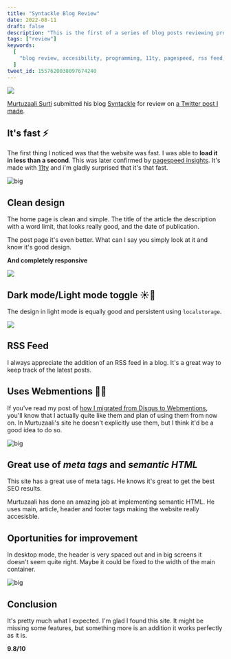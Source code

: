 ```yaml
---
title: "Syntackle Blog Review"
date: 2022-08-11
draft: false
description: "This is the first of a series of blog posts reviewing programming blogs from creators."
tags: ["review"]
keywords:
  [
    "blog review, accesibility, programming, 11ty, pagespeed, rss feed, webmentions",
  ]
tweet_id: 1557620038097674240
---
```


![](https://i.imgur.com/SAaYjRX.png)

[Murtuzaali Surti](https://twitter.com/murtuza_surti) submitted his blog [Syntackle](https://syntackle.live) for review on [a Twitter post I made](https://twitter.com/gdlazcano_/status/1557576403176112129).

## It's fast ⚡

The first thing I noticed was that the website was fast. I was able to **load it in less than a second**. This was later confirmed by [pagespeed insights](https://pagespeed.web.dev/). It's made with [11ty](https://www.11ty.dev/) and i'm gladly surprised that it's that fast.

![big](https://i.imgur.com/A6o2s1L.png)

## Clean design

The home page is clean and simple. The title of the article the description with a word limit, that looks really good, and the date of publication.

The post page it's even better. What can I say you simply look at it and know it's good design.

**And completely responsive**

![](https://i.imgur.com/38zRd1Z.png)

## Dark mode/Light mode toggle ☀️🌙

The design in light mode is equally good and persistent using `localstorage`.

![](https://i.imgur.com/GYnf6S6.png)

## RSS Feed

I always appreciate the addition of an RSS feed in a blog. It's a great way to keep track of the latest posts.

## Uses Webmentions 🙌🙌

If you've read my post of [how I migrated from Disqus to Webmentions](https://gabriellazcano.com/blog/why-you-might-replace-disqus-with-webmentions/), you'll know that I actually quite like them and plan of using them from now on. In Murtuzaali's site he doesn't explicitly use them, but I think it'd be a good idea to do so.

![big](https://i.imgur.com/wEii3NR.png)

## Great use of _meta tags_ and _semantic HTML_

This site has a great use of meta tags. He knows it's great to get the best SEO results.

Murtuzaali has done an amazing job at implementing semantic HTML. He uses main, article, header and footer tags making the website really accesisble.

## Oportunities for improvement

In desktop mode, the header is very spaced out and in big screens it doesn't seem quite right. Maybe it could be fixed to the width of the main container.

![big](https://i.imgur.com/6bwQNkV.png)

## Conclusion

It's pretty much what I expected. I'm glad I found this site. It might be missing some features, but something more is an addition it works perfectly as it is.

**9.8/10**
